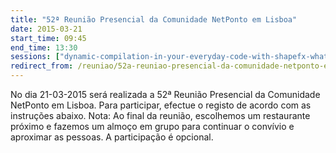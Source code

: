 ```yaml
---
title: "52ª Reunião Presencial da Comunidade NetPonto em Lisboa"
date: 2015-03-21
start_time: 09:45
end_time: 13:30
sessions: ["dynamic-compilation-in-your-everyday-code-with-shapefx-what-is-it-and-why-should-you-care","a-minha-visao-de-arquitetura-e-design"]
redirect_from: /reuniao/52a-reuniao-presencial-da-comunidade-netponto-em-lisboa/
---
```

No dia 21-03-2015 será realizada a 52ª Reunião Presencial da Comunidade NetPonto em Lisboa. Para participar, efectue o registo de acordo com as instruções abaixo.
Nota: Ao final da reunião, escolhemos um restaurante próximo e fazemos um almoço em grupo para continuar o convívio e aproximar as pessoas. A participação é opcional.